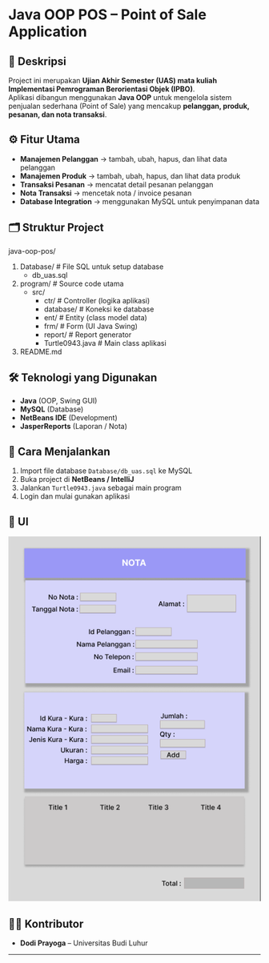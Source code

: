 # Java OOP POS – Point of Sale Application

## 📌 Deskripsi
Project ini merupakan **Ujian Akhir Semester (UAS) mata kuliah Implementasi Pemrograman Berorientasi Objek (IPBO)**.  
Aplikasi dibangun menggunakan **Java OOP** untuk mengelola sistem penjualan sederhana (Point of Sale) yang mencakup **pelanggan, produk, pesanan, dan nota transaksi**.

## ⚙️ Fitur Utama
- **Manajemen Pelanggan** → tambah, ubah, hapus, dan lihat data pelanggan  
- **Manajemen Produk** → tambah, ubah, hapus, dan lihat data produk  
- **Transaksi Pesanan** → mencatat detail pesanan pelanggan  
- **Nota Transaksi** → mencetak nota / invoice pesanan  
- **Database Integration** → menggunakan MySQL untuk penyimpanan data  

## 🗂 Struktur Project
java-oop-pos/
1) Database/ # File SQL untuk setup database
   - db_uas.sql
2) program/ # Source code utama
   - src/
     - ctr/ # Controller (logika aplikasi)
     - database/ # Koneksi ke database
     - ent/ # Entity (class model data)
     - frm/ # Form (UI Java Swing)
     - report/ # Report generator
     - Turtle0943.java # Main class aplikasi
3) README.md

## 🛠 Teknologi yang Digunakan
- **Java** (OOP, Swing GUI)
- **MySQL** (Database)
- **NetBeans IDE** (Development)
- **JasperReports** (Laporan / Nota)

## 🚀 Cara Menjalankan
1. Import file database `Database/db_uas.sql` ke MySQL  
2. Buka project di **NetBeans / IntelliJ**  
3. Jalankan `Turtle0943.java` sebagai main program  
4. Login dan mulai gunakan aplikasi  

## 📸 UI
![UI aplikasi](gambar-db-&-frm/NOTA.png)

## 👨‍💻 Kontributor
- **Dodi Prayoga** – Universitas Budi Luhur  

---
